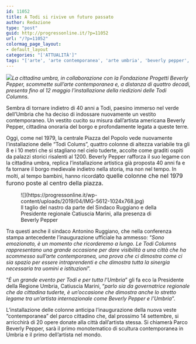 ```yaml
---
id: 11052
title: A Todi si rivive un futuro passato
author: Redazione
type: "post"
guid: http://progressonline.it/?p=11052
url: "/?p=11052"
colormag_page_layout:
- default_layout
categories: "['ATTUALITÀ']"
tags: "['arte', 'arte contemporanea', 'arte umbria', 'beverly pepper', 'colonne di todi', 'creta alessandro', 'todi', 'todi columns', 'umbria']"
---
```


*![](https://progressonline.it/wp-content/uploads/2019/04/IMG-5599-e1554712334219-768x1024.jpg)La cittadina umbra, in collaborazione con la Fondazione Progetti Beverly Pepper, scommette sull’arte contemporanea e, a distanza di quattro decadi, presenta fino al 12 maggio l’installazione della riedizioni delle Todi Columns.*

Sembra di tornare indietro di 40 anni a Todi, paesino immerso nel verde dell’Umbria che ha deciso di indossare nuovamente un vestito contemporaneo. Un vestito cucito su misura dall’artista americana Beverly Pepper, cittadina onoraria del borgo e profondamente legata a queste terre.

Oggi, come nel 1979, la centrale Piazza del Popolo vede nuovamente l’installazione delle “Todi Colums”, quattro colonne di altezza variabile tra gli 8 e i 10 metri che si stagliano nel cielo tuderte, accolte come graditi ospiti da palazzi storici risalenti al 1200. Beverly Pepper rafforza il suo legame con la cittadina umbra, replica l’installazione artistica già proposta 40 anni fa e fa tornare il borgo medievale indietro nella storia, ma non nel tempo. In molti, al tempo bambini, hanno ricord<span style="font-size: 16px;">ato quelle colonne che nel 1979 furono poste al centro della piazza.</span>

<figure aria-describedby="caption-attachment-11053" class="wp-caption alignright" id="attachment_11053" style="width: 394px">![](https://progressonline.it/wp-content/uploads/2019/04/IMG-5612-1024x768.jpg)<figcaption class="wp-caption-text" id="caption-attachment-11053">Il taglio del nastro da parte del Sindaco Ruggiano e della Presidente regionale Catiuscia Marini, alla presenza di Beverly Pepper</figcaption></figure>

Tra questi anche il sindaco Antonino Ruggiano, che nella conferenza stampa antecedente l’inaugurazione ufficiale ha ammesso: “*Sono emozionato, è un momento che ricorderemo a lungo. Le Todi Columns rappresentano una grande occasione per dare visibilità a una città che ha scommesso sull’arte contemporanea, una prova che ci dimostra come ci sia spazio per essere intraprendenti e che dimostra tutta la sinergia necessaria tra uomini e istituzioni*”.

“*È un grande evento per Todi e per tutta l’Umbria*” gli fa eco la Presidente della Regione Umbria, Catiuscia Marini, “*parlo sia da governatrice regionale che da cittadina tuderte, è un’occasione che dimostra anche lo stretto legame tra un’artista internazionale come Beverly Pepper e l’Umbria*”.

L’installazione delle colonne anticipa l’inaugurazione della nuova veste “contemporanea” del parco cittadino che, dal prossimo 14 settembre, si arricchirà di 20 opere donate alla città dall’artista stessa. Si chiamerà Parco Beverly Pepper, sarà il primo monotematico di scultura contemporanea in Umbria e il primo dell’artista nel mondo.